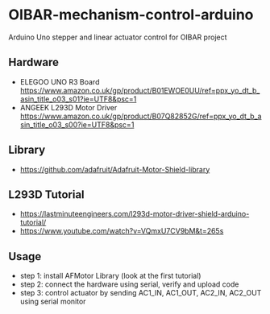 # OIBAR-mechanism-control-arduino

Arduino Uno stepper and linear actuator control for OIBAR project

## Hardware

- ELEGOO UNO R3 Board 
https://www.amazon.co.uk/gp/product/B01EWOE0UU/ref=ppx_yo_dt_b_asin_title_o03_s01?ie=UTF8&psc=1
- ANGEEK L293D Motor Driver 
https://www.amazon.co.uk/gp/product/B07Q82852G/ref=ppx_yo_dt_b_asin_title_o03_s00?ie=UTF8&psc=1

## Library
- https://github.com/adafruit/Adafruit-Motor-Shield-library

## L293D Tutorial
- https://lastminuteengineers.com/l293d-motor-driver-shield-arduino-tutorial/
- https://www.youtube.com/watch?v=VQmxU7CV9bM&t=265s

## Usage
- step 1: install AFMotor Library (look at the first tutorial)
- step 2: connect the hardware using serial, verify and upload code
- step 3: control actuator by sending AC1_IN, AC1_OUT, AC2_IN, AC2_OUT using serial monitor
 
